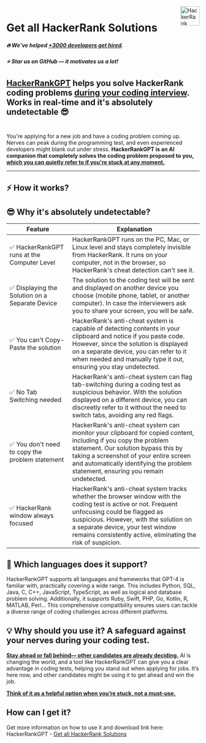 <a href="https://hackerrank.solutions/?s=github-repo">
    <img src="https://unicorn-cdn.b-cdn.net/3f5f7ac8-ee8d-4664-831f-7265116e914c/-/crop/852x195/29,41/-/preview/hackerrank-solutions.png" alt="HackerRank Solutions logo" title="HackerRank Solutions" align="right" height="50" />
</a>


# Get all HackerRank Solutions

##### :fire: We've helped <ins>**+3000 developers get hired**</ins>.
##### :star: Star us on GitHub — it motivates us a lot!

**[HackerRankGPT](https://hackerrank.solutions?s=github-repo) helps you solve HackerRank coding problems <ins>during your coding interview</ins>. 
Works in real-time and it's absolutely undetectable** 😎
<br />
<br />
---
You're applying for a new job and have a coding problem coming up. Nerves can peak during the programming test, and even experienced developers might blank out under stress. **HackerRankGPT is an AI companion that completely solves the coding problem proposed to you, <ins>which you can quietly refer to if you're stuck at any moment.</ins>**
***
## ⚡️ How it works?





## 😎 Why it's absolutely undetectable?

|Feature   | Explanation  |
|---|---|
|✅ HackerRankGPT runs at the Computer Level   |HackerRankGPT runs on the PC, Mac, or Linux level and stays completely invisible from HackerRank. It runs on your computer, not in the browser, so HackerRank's cheat detection can't see it.   |
|✅ Displaying the Solution on a Separate Device   |The solution to the coding test will be sent and displayed on another device you choose (mobile phone, tablet, or another computer). In case the interviewers ask you to share your screen, you will be safe.   |
|✅ You can't Copy-Paste the solution   | HackerRank's anti-cheat system is capable of detecting contents in your clipboard and notice if you paste code. However, since the solution is displayed on a separate device, you can refer to it when needed and manually type it out, ensuring you stay undetected.  |
|✅ No Tab Switching needed   | HackerRank's anti-cheat system can flag tab-switching during a coding test as suspicious behavior. With the solution displayed on a different device, you can discreetly refer to it without the need to switch tabs, avoiding any red flags.  |
|✅ You don't need to copy the problem statement   | HackerRank's anti-cheat system can monitor your clipboard for copied content, including if you copy the problem statement. Our solution bypass this by taking a screenshot of your entire screen and automatically identifying the problem statement, ensuring you remain undetected.  |
|✅ HackerRank window always focused   | HackerRank's anti-cheat system tracks whether the browser window with the coding test is active or not. Frequent unfocusing could be flagged as suspicious. However, with the solution on a separate device, your test window remains consistently active, eliminating the risk of suspicion.  |





## 🐍 Which languages does it support?
HackerRankGPT supports all languages and frameworks that GPT-4 is familiar with, practically covering a wide range. This includes Python, SQL, Java, C, C++, JavaScript, TypeScript, as well as logical and database problem solving. Additionally, it supports Ruby, Swift, PHP, Go, Kotlin, R, MATLAB, Perl... This comprehensive compatibility ensures users can tackle a diverse range of coding challenges across different platforms.
<br />

## 💡 Why should you use it? A safeguard against your nerves during your coding test.

**<ins>Stay ahead or fall behind— other candidates are already deciding.</ins>**
AI is changing the world, and a tool like HackerRankGPT can give you a clear advantage in coding tests, helping you stand out when applying for jobs. It’s here now, and other candidates might be using it to get ahead and win the job.

**<ins>Think of it as a helpful option when you’re stuck, not a must-use.</ins>**

## How can I get it?
Get more information on how to use it and download link here: HackerRankGPT - [Get all HackerRank Solutions](https://hackerrank.solutions?s=github-repo)
